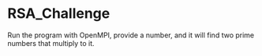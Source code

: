 # RSA_Challenge
Run the program with OpenMPI, provide a number, and it will find two prime numbers that multiply to it.
